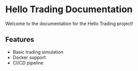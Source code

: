 # Hello Trading Documentation

Welcome to the documentation for the Hello Trading project!

## Features
- Basic trading simulation
- Docker support
- CI/CD pipeline
